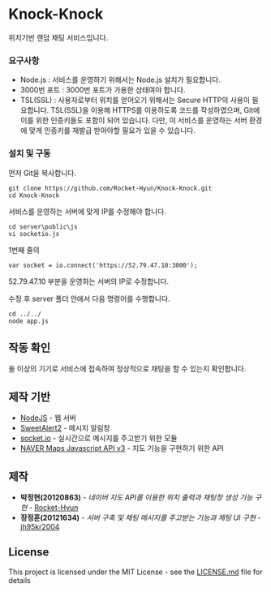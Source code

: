 # Knock-Knock

위치기반 랜덤 채팅 서비스입니다.

### 요구사항

- Node.js : 서비스를 운영하기 위해서는 Node.js 설치가 필요합니다.
- 3000번 포트 : 3000번 포트가 가용한 상태여야 합니다.
- TSL(SSL) : 사용자로부터 위치를 얻어오기 위해서는 Secure HTTP의 사용이 필요합니다.
TSL(SSL)을 이용해 HTTPS를 이용하도록 코드를 작성하였으며, Git에 이를 위한 인증키들도 포함이 되어 있습니다.
다만, 이 서비스를 운영하는 서버 환경에 맞게 인증키를 재발급 받아야할 필요가 있을 수 있습니다.


### 설치 및 구동

먼저 Git을 복사합니다.

```
git clone https://github.com/Rocket-Hyun/Knock-Knock.git
cd Knock-Knock
```

서비스를 운영하는 서버에 맞게 IP를 수정해야 합니다.
```
cd server\public\js
vi socketio.js
```

1번째 줄의
```
var socket = io.connect('https://52.79.47.10:3000');
```
52.79.47.10 부분을 운영하는 서버의 IP로 수정합니다.

수정 후 server 폴더 안에서 다음 명령어를 수행합니다.

```
cd ../../
node app.js
```

## 작동 확인

둘 이상의 기기로 서비스에 접속하여 정상적으로 채팅을 할 수 있는지 확인합니다.

## 제작 기반

* [NodeJS](https://nodejs.org/) - 웹 서버
* [SweetAlert2](https://limonte.github.io/sweetalert2/) - 메시지 알림창
* [socket.io](https://socket.io/) - 실시간으로 메시지를 주고받기 위한 모듈
* [NAVER Maps Javascript API v3](https://navermaps.github.io/maps.js/) - 지도 기능을 구현하기 위한 API

## 제작

* **박정현(20120863)** - *네이버 지도 API를 이용한 위치 출력과 채팅창 생성 기능 구현* - [Rocket-Hyun](https://github.com/Rocket-Hyun)
* **장정훈(20121634)** - *서버 구축 및 채팅 메시지를 주고받는 기능과 채팅 UI 구현* - [jh95kr2004](https://github.com/jh95kr2004)

## License

This project is licensed under the MIT License - see the [LICENSE.md](LICENSE.md) file for details
